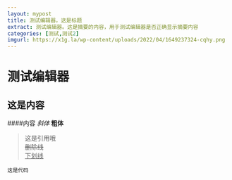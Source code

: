 ```yaml
---
layout: mypost
title: 测试编辑器，这是标题
extract: 测试编辑器。这是摘要的内容，用于测试编辑器是否正确显示摘要内容
categories: [测试,测试2]
imgurl: https://x1g.la/wp-content/uploads/2022/04/1649237324-cqhy.png
---  
```


# 测试编辑器
## 这是内容
####内容
*斜体*
**粗体**
> 这是引用哦  
~~删除线~~  
<u>下划线</u>  
```
这是代码
```